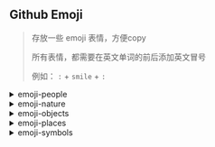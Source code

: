 ## Github Emoji

> 存放一些 emoji 表情，方便copy
>
> 所有表情，都需要在英文单词的前后添加英文冒号 
>
> 例如： `:` + `smile` + `:`

<details>
<summary>emoji-people</summary>
:bowtie: bowtie  

:smile: smile    

:laughing: laughing  

:blush: blush  

:smiley: smiley  

:relaxed: relaxed  

:smirk: smirk  

:heart_eyes: heart_eyes  

:kissing_heart: kissing_heart  

:kissing_closed_eyes: kissing_closed_eyes  

:flushed: flushed  

:relieved: relieved  

:satisfied: satisfied  

:grin: grin  

:wink: wink  

:stuck_out_tongue_winking_eye: stuck_out_tongue_winking_eye  

:stuck_out_tongue_closed_eyes: stuck_out_tongue_closed_eyes  

:grinning: grinning  

:kissing: kissing  

:kissing_smiling_eyes: kissing_smiling_eyes  

:stuck_out_tongue: stuck_out_tongue  

:sleeping: sleeping  

:worried: worried  

:frowning: frowning  

:anguished: anguished  

:open_mouth: open_mouth  

:grimacing: grimacing  

:confused: confused  

:hushed: hushed  

:expressionless: expressionless  

:unamused: unamused  

:sweat_smile: sweat_smile  

:sweat: sweat  

:disappointed_relieved: disappointed_relieved  

:weary: weary  

:pensive: pensive  

:disappointed: disappointed  

:confounded: confounded  

:fearful: fearful  

:cold_sweat: cold_sweat  

:persevere: persevere  

:cry: cry  

:sob: sob  

:joy: joy  

:astonished: astonished  

:scream: scream  

:neckbeard: neckbeard  

:tired_face: tired_face  

:angry: angry  

:rage: rage  

:triumph: triumph  

:sleepy: sleepy  

:yum: yum  

:mask: mask  

:sunglasses: sunglasses  

:dizzy_face: dizzy_face  

:imp: imp  

:smiling_imp: smiling_imp  

:neutral_face: neutral_face  

:no_mouth: no_mouth  

:innocent: innocent  

:alien: alien  

:yellow_heart: yellow_heart  

:blue_heart: blue_heart  

:purple_heart: purple_heart  

:heart: heart  

:green_heart: green_heart  

:broken_heart: broken_heart  

:heartbeat: heartbeat  

:heartpulse: heartpulse  

:two_hearts: two_hearts  

:revolving_hearts: revolving_hearts  

:cupid: cupid  

:sparkling_heart: sparkling_heart  

:sparkles: sparkles  

:star: star  

:star2: star2  

:dizzy: dizzy  

:boom: boom  

:collision: collision  

:anger: anger  

:exclamation: exclamation  

:question: question  

:grey_exclamation: grey_exclamation  

:grey_question: grey_question  

:zzz: zzz  

:dash: dash  

:sweat_drops: sweat_drops  

:notes: notes  

:musical_note: musical_note  

:fire: fire  

:hankey: hankey  

:poop: poop  

:shit: shit  

:+1: +1  

:thumbsup: thumbsup  

:-1: -1  

:thumbsdown: thumbsdown  

:ok_hand: ok_hand  

:punch: punch  

:facepunch: facepunch  

:fist: fist  

:v: v  

:wave: wave  

:hand: hand  

:raised_hand: raised_hand  

:open_hands: open_hands  

:point_up: point_up  

:point_down: point_down  

:point_left: point_left  

:point_right: point_right  

:raised_hands: raised_hands  

:pray: pray  

:point_up_2: point_up_2  

:clap: clap  

:muscle: muscle  

:metal: metal  

:fu: fu  

:runner: runner  

:running: running  

:couple: couple  

:family: family  

:two_men_holding_hands: two_men_holding_hands  

:two_women_holding_hands: two_women_holding_hands  

:dancer: dancer  

:dancers: dancers  

:ok_woman: ok_woman  

:no_good: no_good  

:information_desk_person: information_desk_person  

:raising_hand: raising_hand  

:bride_with_veil: bride_with_veil  

:person_with_pouting_face: person_with_pouting_face  

:person_frowning: person_frowning  

:bow: bow  

:couplekiss: couplekiss  

:couple_with_heart: couple_with_heart  

:massage: massage  

:haircut: haircut  

:nail_care: nail_care  

:boy: boy  

:girl: girl  

:woman: woman  

:man: man  

:baby: baby  

:older_woman: older_woman  

:older_man: older_man  

:person_with_blond_hair: person_with_blond_hair  

:man_with_gua_pi_mao: man_with_gua_pi_mao  

:man_with_turban: man_with_turban  

:construction_worker: construction_worker  

:cop: cop  

:angel: angel  

:princess: princess  

:smiley_cat: smiley_cat  

:smile_cat: smile_cat  

:heart_eyes_cat: heart_eyes_cat  

:kissing_cat: kissing_cat  

:smirk_cat: smirk_cat  

:scream_cat: scream_cat  

:crying_cat_face: crying_cat_face  

:joy_cat: joy_cat  

:pouting_cat: pouting_cat  

:japanese_ogre: japanese_ogre  

:japanese_goblin: japanese_goblin  

:see_no_evil: see_no_evil  

:hear_no_evil: hear_no_evil  

:speak_no_evil: speak_no_evil  

:guardsman: guardsman  

:skull: skull  

:feet: feet  

:lips: lips  

:kiss: kiss  

:droplet: droplet  

:ear: ear  

:eyes: eyes  

:nose: nose  

:tongue: tongue  

:love_letter: love_letter  

:bust_in_silhouette: bust_in_silhouette  

:busts_in_silhouette: busts_in_silhouette  

:speech_balloon: speech_balloon  

:thought_balloon: thought_balloon  

:feelsgood: feelsgood  

:finnadie: finnadie  

:goberserk: goberserk  

:godmode: godmode  

:hurtrealbad: hurtrealbad  

:rage1: rage1  

:rage2: rage2  

:rage3: rage3  

:rage4: rage4  

:suspect: suspect  

:trollface: trollface   
</details>

<details>
<summary>emoji-nature</summary>
:sunny: sunny  

:umbrella: umbrella  

:cloud: cloud  

:snowflake: snowflake  

:snowman: snowman  

:zap: zap  

:cyclone: cyclone  

:foggy: foggy  

:ocean: ocean  

:cat: cat  

:dog: dog  

:mouse: mouse  

:hamster: hamster  

:rabbit: rabbit  

:wolf: wolf  

:frog: frog  

:tiger: tiger  

:koala: koala  

:bear: bear  

:pig: pig  

:pig_nose: pig_nose  

:cow: cow  

:boar: boar  

:monkey_face: monkey_face  

:monkey: monkey  

:horse: horse  

:racehorse: racehorse  

:camel: camel  

:sheep: sheep  

:elephant: elephant  

:panda_face: panda_face  

:snake: snake  

:bird: bird  

:baby_chick: baby_chick  

:hatched_chick: hatched_chick  

:hatching_chick: hatching_chick  

:chicken: chicken  

:penguin: penguin  

:turtle: turtle  

:bug: bug  

:honeybee: honeybee  

:ant: ant  

:beetle: beetle  

:snail: snail  

:octopus: octopus  

:tropical_fish: tropical_fish  

:fish: fish  

:whale: whale  

:whale2: whale2  

:dolphin: dolphin  

:cow2: cow2  

:ram: ram  

:rat: rat  

:water_buffalo: water_buffalo  

:tiger2: tiger2  

:rabbit2: rabbit2  

:dragon: dragon  

:goat: goat  

:rooster: rooster  

:dog2: dog2  

:pig2: pig2  

:mouse2: mouse2  

:ox: ox  

:dragon_face: dragon_face  

:blowfish: blowfish  

:crocodile: crocodile  

:dromedary_camel: dromedary_camel  

:leopard: leopard  

:cat2: cat2  

:poodle: poodle  

:paw_prints: paw_prints  

:bouquet: bouquet  

:cherry_blossom: cherry_blossom  

:tulip: tulip  

:four_leaf_clover: four_leaf_clover  

:rose: rose  

:sunflower: sunflower  

:hibiscus: hibiscus  

:maple_leaf: maple_leaf  

:leaves: leaves  

:fallen_leaf: fallen_leaf  

:herb: herb  

:mushroom: mushroom  

:cactus: cactus  

:palm_tree: palm_tree  

:evergreen_tree: evergreen_tree  

:deciduous_tree: deciduous_tree  

:chestnut: chestnut  

:seedling: seedling  

:blossom: blossom  

:ear_of_rice: ear_of_rice  

:shell: shell  

:globe_with_meridians: globe_with_meridians  

:sun_with_face: sun_with_face  

:full_moon_with_face: full_moon_with_face  

:new_moon_with_face: new_moon_with_face  

:new_moon: new_moon  

:waxing_crescent_moon: waxing_crescent_moon  

:first_quarter_moon: first_quarter_moon  

:waxing_gibbous_moon: waxing_gibbous_moon  

:full_moon: full_moon  

:waning_gibbous_moon: waning_gibbous_moon  

:last_quarter_moon: last_quarter_moon  

:waning_crescent_moon: waning_crescent_moon  

:last_quarter_moon_with_face: last_quarter_moon_with_face  

:first_quarter_moon_with_face: first_quarter_moon_with_face  

:crescent_moon: crescent_moon  

:earth_africa: earth_africa  

:earth_americas: earth_americas  

:earth_asia: earth_asia  

:volcano: volcano  

:milky_way: milky_way  

:partly_sunny: partly_sunny  

:octocat: octocat  

:squirrel: squirrel  
</details>

<details>
<summary>emoji-objects</summary>
:bamboo: bamboo  

:gift_heart: gift_heart  

:dolls: dolls  

:school_satchel: school_satchel  

:mortar_board: mortar_board  

:flags: flags  

:fireworks: fireworks  

:sparkler: sparkler  

:wind_chime: wind_chime  

:rice_scene: rice_scene  

:jack_o_lantern: jack_o_lantern  

:ghost: ghost  

:santa: santa  

:christmas_tree: christmas_tree  

:gift: gift  

:bell: bell  

:no_bell: no_bell  

:tanabata_tree: tanabata_tree  

:tada: tada  

:confetti_ball: confetti_ball  

:balloon: balloon  

:crystal_ball: crystal_ball  

:cd: cd  

:dvd: dvd  

:floppy_disk: floppy_disk  

:camera: camera  

:video_camera: video_camera  

:movie_camera: movie_camera  

:computer: computer  

:tv: tv  

:iphone: iphone  

:phone: phone  

:telephone: telephone  

:telephone_receiver: telephone_receiver  

:pager: pager  

:fax: fax  

:minidisc: minidisc  

:vhs: vhs  

:sound: sound  

:speaker: speaker  

:mute: mute  

:loudspeaker: loudspeaker  

:mega: mega  

:hourglass: hourglass  

:hourglass_flowing_sand: hourglass_flowing_sand  

:alarm_clock: alarm_clock  

:watch: watch  

:radio: radio  

:satellite: satellite  

:loop: loop  

:mag: mag  

:mag_right: mag_right  

:unlock: unlock  

:lock: lock  

:lock_with_ink_pen: lock_with_ink_pen  

:closed_lock_with_key: closed_lock_with_key  

:key: key  

:bulb: bulb  

:flashlight: flashlight  

:high_brightness: high_brightness  

:low_brightness: low_brightness  

:electric_plug: electric_plug  

:battery: battery  

:calling: calling  

:email: email  

:mailbox: mailbox  

:postbox: postbox  

:bath: bath  

:bathtub: bathtub  

:shower: shower  

:toilet: toilet  

:wrench: wrench  

:nut_and_bolt: nut_and_bolt  

:hammer: hammer  

:seat: seat  

:moneybag: moneybag  

:yen: yen  

:dollar: dollar  

:pound: pound  

:euro: euro  

:credit_card: credit_card  

:money_with_wings: money_with_wings  

:e-mail:  e-mail  

:inbox_tray: inbox_tray  

:outbox_tray: outbox_tray  

:envelope: envelope  

:incoming_envelope: incoming_envelope  

:postal_horn: postal_horn  

:mailbox_closed: mailbox_closed  

:mailbox_with_mail: mailbox_with_mail  

:mailbox_with_no_mail: mailbox_with_no_mail  

:package: package  

:door: door  

:smoking: smoking  

:bomb: bomb  

:gun: gun  

:hocho: hocho  

:pill: pill  

:syringe: syringe  

:page_facing_up: page_facing_up  

:page_with_curl: page_with_curl  

:bookmark_tabs: bookmark_tabs  

:bar_chart: bar_chart  

:chart_with_upwards_trend: chart_with_upwards_trend  

:chart_with_downwards_trend: chart_with_downwards_trend  

:scroll: scroll  

:clipboard: clipboard  

:calendar: calendar  

:date: date  

:card_index: card_index  

:file_folder: file_folder  

:open_file_folder: open_file_folder  

:scissors: scissors  

:pushpin: pushpin  

:paperclip: paperclip  

:black_nib: black_nib  

:pencil2: pencil2  

:straight_ruler: straight_ruler  

:triangular_ruler: triangular_ruler  

:closed_book: closed_book  

:green_book: green_book  

:blue_book: blue_book  

:orange_book: orange_book  

:notebook: notebook  

:notebook_with_decorative_cover: notebook_with_decorative_cover  

:ledger: ledger  

:books: books  

:bookmark: bookmark  

:name_badge: name_badge  

:microscope: microscope  

:telescope: telescope  

:newspaper: newspaper  

:football: football  

:basketball: basketball  

:soccer: soccer  

:baseball: baseball  

:tennis: tennis  

:8ball: 8ball  

:rugby_football: rugby_football  

:bowling: bowling  

:golf: golf  

:mountain_bicyclist: mountain_bicyclist  

:bicyclist: bicyclist  

:horse_racing: horse_racing  

:snowboarder: snowboarder  

:swimmer: swimmer  

:surfer: surfer  

:ski: ski  

:spades: spades  

:hearts: hearts  

:clubs: clubs  

:diamonds: diamonds  

:gem: gem  

:ring: ring  

:trophy: trophy  

:musical_score: musical_score  

:musical_keyboard: musical_keyboard  

:violin: violin  

:space_invader: space_invader  

:video_game: video_game  

:black_joker: black_joker  

:flower_playing_cards: flower_playing_cards  

:game_die: game_die  

:dart: dart  

:mahjong: mahjong  

:clapper: clapper  

:memo: memo  

:pencil: pencil  

:book: book  

:art: art  

:microphone: microphone  

:headphones: headphones  

:trumpet: trumpet  

:saxophone: saxophone  

:guitar: guitar  

:shoe: shoe  

:sandal: sandal  

:high_heel: high_heel  

:lipstick: lipstick  

:boot: boot  

:shirt: shirt  

:tshirt: tshirt  

:necktie: necktie  

:womans_clothes: womans_clothes  

:dress: dress  

:running_shirt_with_sash: running_shirt_with_sash  

:jeans: jeans  

:kimono: kimono  

:bikini: bikini  

:ribbon: ribbon  

:tophat: tophat  

:crown: crown  

:womans_hat: womans_hat  

:mans_shoe: mans_shoe  

:closed_umbrella: closed_umbrella  

:briefcase: briefcase  

:handbag: handbag  

:pouch: pouch  

:purse: purse  

:eyeglasses: eyeglasses  

:fishing_pole_and_fish: fishing_pole_and_fish  

:coffee: coffee  

:tea: tea  

:sake: sake  

:baby_bottle: baby_bottle  

:beer: beer  

:beers: beers  

:cocktail: cocktail  

:tropical_drink: tropical_drink  

:wine_glass: wine_glass  

:fork_and_knife: fork_and_knife  

:pizza: pizza  

:hamburger: hamburger  

:fries: fries  

:poultry_leg: poultry_leg  

:meat_on_bone: meat_on_bone  

:spaghetti: spaghetti  

:curry: curry  

:fried_shrimp: fried_shrimp  

:bento: bento  

:sushi: sushi  

:fish_cake: fish_cake  

:rice_ball: rice_ball  

:rice_cracker: rice_cracker  

:rice: rice  

:ramen: ramen  

:stew: stew  

:oden: oden  

:dango: dango  

:egg: egg  

:bread: bread  

:doughnut: doughnut  

:custard: custard  

:icecream: icecream  

:ice_cream: ice_cream  

:shaved_ice: shaved_ice  

:birthday: birthday  

:cake: cake  

:cookie: cookie  

:chocolate_bar: chocolate_bar  

:candy: candy  

:lollipop: lollipop  

:honey_pot: honey_pot  

:apple: apple  

:green_apple: green_apple  

:tangerine: tangerine  

:lemon: lemon  

:cherries: cherries  

:grapes: grapes  

:watermelon: watermelon  

:strawberry: strawberry  

:peach: peach  

:melon: melon  

:banana: banana  

:pear: pear  

:pineapple: pineapple  

:sweet_potato: sweet_potato  

:eggplant: eggplant  

:tomato: tomato  

:corn: corn  
</details>

<details>
<summary>emoji-places</summary>
:house: house  

:house_with_garden: house_with_garden  

:school: school  

:office: office  

:post_office: post_office  

:hospital: hospital  

:bank: bank  

:convenience_store: convenience_store  

:love_hotel: love_hotel  

:hotel: hotel  

:wedding: wedding  

:church: church  

:department_store: department_store  

:european_post_office: european_post_office  

:city_sunrise: city_sunrise  

:city_sunset: city_sunset  

:japanese_castle: japanese_castle  

:european_castle: european_castle  

:tent: tent  

:factory: factory  

:tokyo_tower: tokyo_tower  

:japan: japan  

:mount_fuji: mount_fuji  

:sunrise_over_mountains: sunrise_over_mountains  

:sunrise: sunrise  

:stars: stars  

:statue_of_liberty: statue_of_liberty  

:bridge_at_night: bridge_at_night  

:carousel_horse: carousel_horse  

:rainbow: rainbow  

:ferris_wheel: ferris_wheel  

:fountain: fountain  

:roller_coaster: roller_coaster  

:ship: ship  

:speedboat: speedboat  

:boat: boat  

:sailboat: sailboat  

:rowboat: rowboat  

:anchor: anchor  

:rocket: rocket  

:airplane: airplane  

:helicopter: helicopter  

:steam_locomotive: steam_locomotive  

:tram: tram  

:mountain_railway: mountain_railway  

:bike: bike  

:aerial_tramway: aerial_tramway  

:suspension_railway: suspension_railway  

:mountain_cableway: mountain_cableway  

:tractor: tractor  

:blue_car: blue_car  

:oncoming_automobile: oncoming_automobile  

:car: car  

:red_car: red_car  

:taxi: taxi  

:oncoming_taxi: oncoming_taxi  

:articulated_lorry: articulated_lorry  

:bus: bus  

:oncoming_bus: oncoming_bus  

:rotating_light: rotating_light  

:police_car: police_car  

:oncoming_police_car: oncoming_police_car  

:fire_engine: fire_engine  

:ambulance: ambulance  

:minibus: minibus  

:truck: truck  

:train: train  

:station: station  

:train2: train2  

:bullettrain_front: bullettrain_front  

:bullettrain_side: bullettrain_side  

:light_rail: light_rail  

:monorail: monorail  

:railway_car: railway_car  

:trolleybus: trolleybus  

:ticket: ticket  

:fuelpump: fuelpump  

:vertical_traffic_light: vertical_traffic_light  

:traffic_light: traffic_light  

:warning: warning  

:construction: construction  

:beginner: beginner  

:atm: atm  

:slot_machine: slot_machine  

:busstop: busstop  

:barber: barber  

:hotsprings: hotsprings  

:checkered_flag: checkered_flag  

:crossed_flags: crossed_flags  

:izakaya_lantern: izakaya_lantern  

:moyai: moyai  

:circus_tent: circus_tent  

:performing_arts: performing_arts  

:round_pushpin: round_pushpin  

:triangular_flag_on_post: triangular_flag_on_post  

:jp: jp  

:kr: kr  

:cn: cn  

:us: us  

:fr: fr  

:es: es  

:it: it  

:ru: ru  

:gb: gb  

:uk: uk  

:de: de
</details>

<details>
<summary>emoji-symbols</summary>
:one: one  

:two: two  

:three: three  

:four: four  

:five: five  

:six: six  

:seven: seven  

:eight: eight  

:nine: nine  

:keycap_ten: keycap_ten  

:1234: 1234  

:zero: zero  

:hash: hash  

:symbols: symbols  

:arrow_backward: arrow_backward  

:arrow_down: arrow_down  

:arrow_forward: arrow_forward  

:arrow_left: arrow_left  

:capital_abcd: capital_abcd  

:abcd: abcd  

:abc: abc  

:arrow_lower_left: arrow_lower_left  

:arrow_lower_right: arrow_lower_right  

:arrow_right: arrow_right  

:arrow_up: arrow_up  

:arrow_upper_left: arrow_upper_left  

:arrow_upper_right: arrow_upper_right  

:arrow_double_down: arrow_double_down  

:arrow_double_up: arrow_double_up  

:arrow_down_small: arrow_down_small  

:arrow_heading_down: arrow_heading_down  

:arrow_heading_up: arrow_heading_up  

:leftwards_arrow_with_hook: leftwards_arrow_with_hook  

:arrow_right_hook: arrow_right_hook  

:left_right_arrow: left_right_arrow  

:arrow_up_down: arrow_up_down  

:arrow_up_small: arrow_up_small  

:arrows_clockwise: arrows_clockwise  

:arrows_counterclockwise: arrows_counterclockwise  

:rewind: rewind  

:fast_forward: fast_forward  

:information_source: information_source  

:ok: ok  

:twisted_rightwards_arrows: twisted_rightwards_arrows  

:repeat: repeat  

:repeat_one: repeat_one  

:new: new  

:top: top  

:up: up  

:cool: cool  

:free: free  

:ng: ng  

:cinema: cinema  

:koko: koko  

:signal_strength: signal_strength  

:u5272: u5272  

:u5408: u5408  

:u55b6: u55b6  

:u6307: u6307  

:u6708: u6708  

:u6709: u6709  

:u6e80: u6e80  

:u7121: u7121  

:u7533: u7533  

:u7a7a: u7a7a  

:u7981: u7981  

:sa: sa  

:restroom: restroom  

:mens: mens  

:womens: womens  

:baby_symbol: baby_symbol  

:no_smoking: no_smoking  

:parking: parking  

:wheelchair: wheelchair  

:metro: metro  

:baggage_claim: baggage_claim  

:accept: accept  

:wc: wc  

:potable_water: potable_water  

:put_litter_in_its_place: put_litter_in_its_place  

:secret: secret  

:congratulations: congratulations  

:m: m  

:passport_control: passport_control  

:left_luggage: left_luggage  

:customs: customs  

:ideograph_advantage: ideograph_advantage  

:cl: cl  

:sos: sos  

:id: id  

:no_entry_sign: no_entry_sign  

:underage: underage  

:no_mobile_phones: no_mobile_phones  

:do_not_litter: do_not_litter  

:non-potable_water:  non-potable_water  

:no_bicycles: no_bicycles  

:no_pedestrians: no_pedestrians  

:children_crossing: children_crossing  

:no_entry: no_entry  

:eight_spoked_asterisk: eight_spoked_asterisk  

:sparkle: sparkle  

:eight_pointed_black_star: eight_pointed_black_star  

:heart_decoration: heart_decoration  

:vs: vs  

:vibration_mode: vibration_mode  

:mobile_phone_off: mobile_phone_off  

:chart: chart  

:currency_exchange: currency_exchange  

:aries: aries  

:taurus: taurus  

:gemini: gemini  

:cancer: cancer  

:leo: leo  

:virgo: virgo  

:libra: libra  

:scorpius: scorpius  

:sagittarius: sagittarius  

:capricorn: capricorn  

:aquarius: aquarius  

:pisces: pisces  

:ophiuchus: ophiuchus  

:six_pointed_star: six_pointed_star  

:negative_squared_cross_mark: negative_squared_cross_mark  

:a: a  

:b: b  

:ab: ab  

:o2: o2  

:diamond_shape_with_a_dot_inside: diamond_shape_with_a_dot_inside  

:recycle: recycle  

:end: end  

:back: back  

:on: on  

:soon: soon  

:clock1: clock1  

:clock130: clock130  

:clock10: clock10  

:clock1030: clock1030  

:clock11: clock11  

:clock1130: clock1130  

:clock12: clock12  

:clock1230: clock1230  

:clock2: clock2  

:clock230: clock230  

:clock3: clock3  

:clock330: clock330  

:clock4: clock4  

:clock430: clock430  

:clock5: clock5  

:clock530: clock530  

:clock6: clock6  

:clock630: clock630  

:clock7: clock7  

:clock730: clock730  

:clock8: clock8  

:clock830: clock830  

:clock9: clock9  

:clock930: clock930  

:heavy_dollar_sign: heavy_dollar_sign  

:copyright: copyright  

:registered: registered  

:tm: tm  

:x: x  

:heavy_exclamation_mark: heavy_exclamation_mark  

:bangbang: bangbang  

:interrobang: interrobang  

:o: o  

:heavy_multiplication_x: heavy_multiplication_x  

:heavy_plus_sign: heavy_plus_sign  

:heavy_minus_sign: heavy_minus_sign  

:heavy_division_sign: heavy_division_sign  

:white_flower: white_flower  

:100: 100  

:heavy_check_mark: heavy_check_mark  

:ballot_box_with_check: ballot_box_with_check  

:radio_button: radio_button  

:link: link  

:curly_loop: curly_loop  

:wavy_dash: wavy_dash  

:part_alternation_mark: part_alternation_mark  

:trident: trident  

:black_small_square: black_small_square  

:white_small_square: white_small_square  

:black_medium_small_square: black_medium_small_square  

:white_medium_small_square: white_medium_small_square  

:black_medium_square: black_medium_square  

:white_medium_square: white_medium_square  

:black_large_square: black_large_square  

:white_large_square: white_large_square  

:white_check_mark: white_check_mark  

:black_square_button: black_square_button  

:white_square_button: white_square_button  

:black_circle: black_circle  

:white_circle: white_circle  

:red_circle: red_circle  

:large_blue_circle: large_blue_circle  

:large_blue_diamond: large_blue_diamond  

:large_orange_diamond: large_orange_diamond  

:small_blue_diamond: small_blue_diamond  

:small_orange_diamond: small_orange_diamond  

:small_red_triangle: small_red_triangle  

:small_red_triangle_down: small_red_triangle_down  

:shipit: shipit  
</details>
